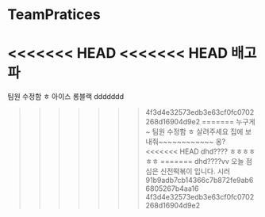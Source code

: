 # TeamPratices
<<<<<<< HEAD
<<<<<<< HEAD
배고파
=======
팀원 수정함 ㅎ
아이스 롱블랙
ddddddd
>>>>>>> 4f3d4e32573edb3e63cf0fc0702268d16904d9e2
=======
누구게~
팀원 수정함 ㅎ
살려주세요
집에 보내줘~~~~~~~~~~~~
옹?
<<<<<<< HEAD
dhd????
ㅎㅎㅎㅎㅎㅎ
=======
dhd????vv
오늘 점심은 신전떡볶이 입니다. 시러 
>>>>>>> 91b9adb7cb14366c7b872fe9ab66805267b4aa16
>>>>>>> 4f3d4e32573edb3e63cf0fc0702268d16904d9e2
